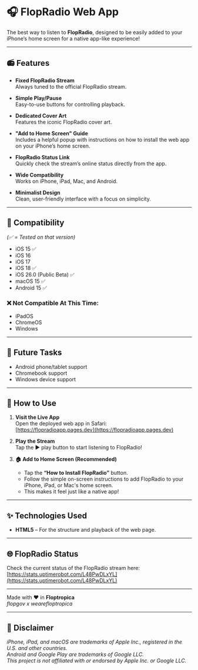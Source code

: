 # 🎧 FlopRadio Web App

The best way to listen to **FlopRadio**, designed to be easily added to your iPhone’s home screen for a native app-like experience!

---

## 📻 Features

- **Fixed FlopRadio Stream**  
  Always tuned to the official FlopRadio stream.

- **Simple Play/Pause**  
  Easy-to-use buttons for controlling playback.

- **Dedicated Cover Art**  
  Features the iconic FlopRadio cover art.

- **"Add to Home Screen" Guide**  
  Includes a helpful popup with instructions on how to install the web app on your iPhone’s home screen.

- **FlopRadio Status Link**  
  Quickly check the stream’s online status directly from the app.

- **Wide Compatibility**  
  Works on iPhone, iPad, Mac, and Android.

- **Minimalist Design**  
  Clean, user-friendly interface with a focus on simplicity.

---

## 📱 Compatibility  
*(✅ = Tested on that version)*

- iOS 15 ✅  
- iOS 16  
- iOS 17  
- iOS 18 ✅  
- iOS 26.0 (Public Beta) ✅  
- macOS 15 ✅  
- Android 15 ✅  

### ❌ Not Compatible At This Time:

- iPadOS  
- ChromeOS  
- Windows  

---

## 🔮 Future Tasks

- Android phone/tablet support  
- Chromebook support  
- Windows device support  

---

## 🚀 How to Use

1. **Visit the Live App**  
   Open the deployed web app in Safari:  
   [https://flopradioapp.pages.dev](https://flopradioapp.pages.dev)

2. **Play the Stream**  
   Tap the ▶️ play button to start listening to FlopRadio!

3. **🏠 Add to Home Screen (Recommended)**  
   - Tap the **“How to Install FlopRadio”** button.  
   - Follow the simple on-screen instructions to add FlopRadio to your iPhone, iPad, or Mac's home screen.  
   - This makes it feel just like a native app!

---

## ✨ Technologies Used

- **HTML5** – For the structure and playback of the web page.

---

## 🌐 FlopRadio Status

Check the current status of the FlopRadio stream here:  
[https://stats.uptimerobot.com/L48PwDLxYL](https://stats.uptimerobot.com/L48PwDLxYL)

---

Made with ❤️ in **Floptropica**  
*flopgov x wearefloptropica*

---

## 📝 Disclaimer

*iPhone, iPad, and macOS are trademarks of Apple Inc., registered in the U.S. and other countries.*  
*Android and Google Play are trademarks of Google LLC.*  
*This project is not affiliated with or endorsed by Apple Inc. or Google LLC.*
